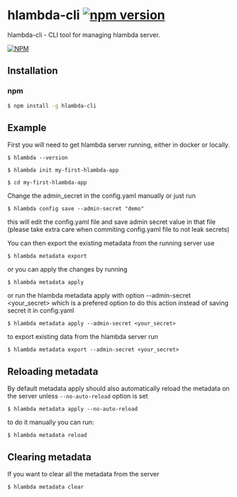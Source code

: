 # hlambda-cli [![npm version](https://badge.fury.io/js/hlambda-cli.svg)](https://www.npmjs.com/package/hlambda-cli )

hlambda-cli - CLI tool for managing hlambda server.

[![NPM](https://nodei.co/npm/hlambda-cli.png?downloads=true&downloadRank=true&stars=true)](https://npmjs.org/hlambda-cli )

## Installation

### npm
```bash
$ npm install -g hlambda-cli
```

## Example

First you will need to get hlambda server running, either in docker or locally.

````console
$ hlambda --version
````

````console
$ hlambda init my-first-hlambda-app
````

````console
$ cd my-first-hlambda-app
````

Change the admin_secret in the config.yaml manually or just run

````console
$ hlambda config save --admin-secret "demo"
````

this will edit the config.yaml file and save admin secret value in that file (please take extra care when commiting config.yaml file to not leak secrets)

You can then export the existing metadata from the running server use

````console
$ hlambda metadata export
````

or you can apply the changes by running

````console
$ hlambda metadata apply
````
or run the hlambda metadata apply with option --admin-secret <your_secret>
which is a prefered option to do this action instead of saving secret it in config.yaml

````console
$ hlambda metadata apply --admin-secret <your_secret>
````

to export existing data from the hlambda server run

````console
$ hlambda metadata export --admin-secret <your_secret>
````

## Reloading metadata

By default metadata apply should also automatically reload the metadata on the server unless `--no-auto-reload` option is set

````console
$ hlambda metadata apply --no-auto-reload
````

to do it manually you can run:

````console
$ hlambda metadata reload
````

## Clearing metadata

If you want to clear all the metadata from the server 

````console
$ hlambda metadata clear
````
